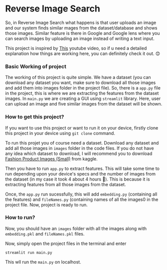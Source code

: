 
# Reverse Image Search

So, in Reverse Image Search what happens is that user uploads an image and our system finds similar mages from the dataset/database and shows those images. Similar feature is there in Google and Google lens where you can search images by uploading an image instead of writing a text input.

This project is inspired by [This](https://www.youtube.com/watch?v=xanJe6e8Xuw&ab_channel=CampusX) youtube video, so if u need a detailed explanation how things are working here, you can definitely check it out. 😊

### Basic Working of project
The working of this project is quite simple. We have a dataset (you can download any dataset you want, make sure to download all those images and add them into images folder in the project file). So, there is a `app.py` file in the project, this is where we are extracting the features from the dataset images. In `main.py` we are creating a GUI using `streamlit` library. Here, user can upload an image and five similar images from the dataset will be shown.

### How to get this project?
If you want to use this project or want to run it on your device, firstly clone this project in your device using `git clone` command.

To run this projet you of course need a dataset. Download any dataset and add all those images in `images` folder in the code files. If you do not have any idea which dataset to download, I will recommend you to download [Fashion Product Images (Small)](https://www.kaggle.com/datasets/paramaggarwal/fashion-product-images-small) from kaggle.

Then you have to run `app.py` to extract features. This will take some time to run depending upon your device's specs and the number of images from the dataset (in my case it took 4 about 4 hours 😬). This is because it is extracting features from all those images from the dataset.

Once, the `app.py` run sucessfully, this will add `embedding.py` (containing all the features) and `fileNames.py` (containing names of all the images0 in the project file. Now, project is ready to run.

### How to run?

Now, you should have an `images` folder with all the images along with `embedding.pkl` and `fileNames.pkl` files.

Now, simply open the project files in the terminal and enter

`streamlit run main.py`

This wll run the `main.py` on localhost. 

